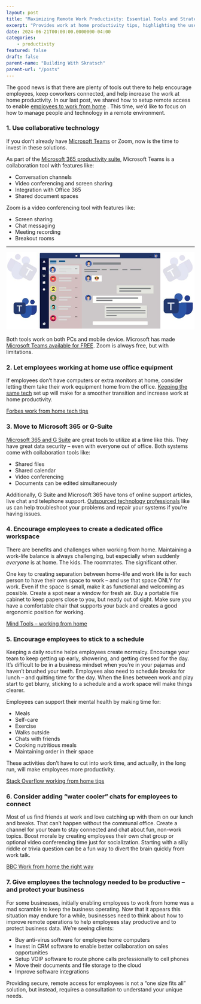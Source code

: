 ```yaml
---
layout: post
title: "Maximizing Remote Work Productivity: Essential Tools and Strategies"
excerpt: "Provides work at home productivity tips, highlighting the use of collaborative tools like Microsoft Teams and Zoom, the benefits of Microsoft 365 and G-Suite, and strategies for managing remote teams effectively."
date: 2024-06-21T00:00:00.0000000-04:00
categories:
    - productivity
featured: false
draft: false
parent-name: "Building With Skratsch"
parent-url: "/posts"
---
```


The good news is that there are plenty of tools out there to help encourage employees, keep coworkers connected, and help increase the work at home productivity.  In our last post, we shared how to setup remote access to enable [employees to work from home](/business/setup-secure-remote-access-employees) . This time, we’d like to focus on how to manage people and technology in a remote environment.

### 1\. Use collaborative technology

If you don’t already have [Microsoft Teams](/it-services/microsoft-365) or Zoom, now is the time to invest in these solutions.

As part of the [Microsoft 365 productivity suite](/software/microsoft-office-365-business-apps), Microsoft Teams is a collaboration tool with features like:

*   Conversation channels
*   Video conferencing and screen sharing
*   Integration with Office 365
*   Shared document spaces

Zoom is a video conferencing tool with features like:

*   Screen sharing
*   Chat messaging
*   Meeting recording
*   Breakout rooms

- - -

![work at home productivity](/images/post/microsoft-teams-ui.jpg "Encouraging employees: 7 Work at Home Productivity Tips 2")

Both tools work on both PCs and mobile device. Microsoft has made [Microsoft Teams available for FREE](https://products.office.com/en-us/microsoft-teams/free).  Zoom is always free, but with limitations.

### 2\. Let employees working at home use office equipment

If employees don’t have computers or extra monitors at home, consider letting them take their work equipment home from the office. [Keeping the same tech](/security/byod-risks-employee-owned-devices) set up will make for a smoother transition and increase work at home productivity.

[Forbes work from home tech tips](https://www.forbes.com/sites/tjmccue/2020/03/13/5-essential-coronavirus-work-from-home-tech-tips/#2150016c6a0c)

### 3\. Move to Microsoft 365 or G-Suite

[Microsoft 365 and G Suite](/business/google-workspace-vs-microsoft-365) are great tools to utilize at a time like this. They have great data security – even with everyone out of office. Both systems come with collaboration tools like:

*   Shared files
*   Shared calendar
*   Video conferencing
*   Documents can be edited simultaneously

Additionally, G Suite and Microsoft 365 have tons of online support articles, live chat and telephone support. [Outsourced technology professionals](/business/outsourced-it-services-provider-benefits) like us can help troubleshoot your problems and repair your systems if you’re having issues.

### 4\. Encourage employees to create a dedicated office workspace

There are benefits and challenges when working from home. Maintaining a work-life balance is always challenging, but especially when suddenly _everyone_ is at home. The kids. The roommates. The significant other.

One key to creating separation between home-life and work life is for each person to have their own space to work – and use that space ONLY for work. Even if the space is small, make it as functional and welcoming as possible. Create a spot near a window for fresh air. Buy a portable file cabinet to keep papers close to you, but neatly out of sight. Make sure you have a comfortable chair that supports your back and creates a good ergonomic position for working.

[Mind Tools – working from home](https://www.mindtools.com/pages/article/working-from-home.htm)

### 5\. Encourage employees to stick to a schedule

Keeping a daily routine helps employees create normalcy. Encourage your team to keep getting up early, showering, and getting dressed for the day. It’s difficult to be in a business mindset when you’re in your pajamas and haven’t brushed your teeth.  Employees also need to schedule breaks for lunch – and quitting time for the day. When the lines between work and play start to get blurry, sticking to a schedule and a work space will make things clearer.

Employees can support their mental health by making time for:

*   Meals
*   Self-care
*   Exercise
*   Walks outside
*   Chats with friends
*   Cooking nutritious meals
*   Maintaining order in their space

These activities don’t have to cut into work time, and actually, in the long run, will make employees more productivity.

[Stack Overflow working from home tips](https://stackoverflow.blog/2020/03/12/working-from-home-tips-from-our-experienced-remote-employees/)

### 6\. Consider adding “water cooler” chats for employees to connect

Most of us find friends at work and love catching up with them on our lunch and breaks. That can’t happen without the communal office. Create a channel for your team to stay connected and chat about fun, non-work topics. Boost morale by creating employees their own chat group or optional video conferencing time just for socialization. Starting with a silly riddle or trivia question can be a fun way to divert the brain quickly from work talk.

[BBC Work from home the right way](https://www.bbc.com/worklife/article/20200312-coronavirus-covid-19-update-work-from-home-in-a-pandemic)

### 7\. Give employees the technology needed to be productive – and protect your business

For some businesses, initially enabling employees to work from home was a mad scramble to keep the business operating. Now that it appears this situation may endure for a while, businesses need to think about how to improve remote operations to help employees stay productive and to protect business data. We’re seeing clients:

*   Buy anti-virus software for employee home computers
*   Invest in CRM software to enable better collaboration on sales opportunities
*   Setup VOIP software to route phone calls professionally to cell phones
*   Move their documents and file storage to the cloud
*   Improve software integrations

Providing secure, remote access for employees is not a “one size fits all” solution, but instead, requires a consultation to understand your unique needs.
